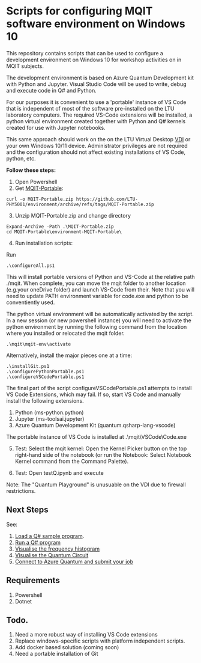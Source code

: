 # Scripts for configuring MQIT software environment on Windows 10

This repository contains scripts that can be used to configure a development environment on Windows 10 for workshop activities on in MQIT subjects. 

The development environment is based on Azure Quantum Development kit with Python and Jupyter.  Visual Studio Code will be used to write, debug and execute code in Q# and Python. 

For our purposes it is convenient to use a 'portable' instance of VS Code that is independent of most of the software pre-installed on the LTU laboratory computers. The required VS-Code extensions will be installed, a python virtual environment created together with Python and Q# kernels created for use with Jupyter notebooks.  

 This same approach  should work on the on the LTU Virtual Desktop [VDI](https://www.latrobe.edu.au/students/support/it/teaching/myapps) or your own Windows 10/11 device.  Administrator privileges are not required and the configuration should not affect existing installations of VS Code, python, etc.  


**Follow these steps:**

1. Open Powershell
2. Get [MQIT-Portable](https://github.com/LTU-PHY5001/environment/archive/refs/tags/MQIT-Portable.zip):

```
curl -o MQIT-Portable.zip https://github.com/LTU-PHY5001/environment/archive/refs/tags/MQIT-Portable.zip
```

3. Unzip MQIT-Portable.zip and change directory

```
Expand-Archive -Path .\MQIT-Portable.zip
cd MQIT-Portable\environment-MQIT-Portable\
```

4. Run installation scripts:

Run 

```
.\configureAll.ps1
```

This will install portable versions of Python and VS-Code at the relative path ./mqit.  When complete, you can move the mqit folder to another location (e.g.your oneDrive folder) and launch VS-Code from their.  Note that you will need to update PATH environment variable for code.exe and python to be conventiently used.

The python virtual environment will be automatically activated by the script.  In a new session (or new powershell instance) you will need to activate the python environment by running the following command from the location where you installed or relocated the mqit folder.


``
.\mqit\mqit-env\activate
``

Alternatively, install the major pieces one at a time:

```
.\installGit.ps1
.\configurePythonPortable.ps1
.\configureVSCodePortable.ps1
```

The final part of the script configureVSCodePortable.ps1 attempts to install VS Code Extensions, which may fail.  If so, start VS Code and manually install the following extensions.
1. Python (ms-python.python)
2. Jupyter (ms-toolsai.jupyter)
3. Azure Quantum Development Kit (quantum.qsharp-lang-vscode)

The portable instance of VS Code is installed at .\mqit\VSCode\Code.exe

5.  Test:
    Select the mqit kernel: Open the Kernel Picker button on the top right-hand side of the notebook (or run the Notebook: Select Notebook Kernel command from the Command Palette).

6. Test: Open testQ.ipynb and execute

Note: The "Quantum Playground" is unusuable on the VDI due to firewall restrictions.

## Next Steps

See:
1. [Load a Q# sample program](https://learn.microsoft.com/en-us/azure/quantum/how-to-submit-jobs?tabs=tabid-python&pivots=ide-qsharp#load-a-q-sample-program).
2. [Run a Q# program](https://learn.microsoft.com/en-us/azure/quantum/how-to-submit-jobs?tabs=tabid-python&pivots=ide-qsharp#run-a-q-program)
3. [Visualise the frequency histogram](https://learn.microsoft.com/en-us/azure/quantum/how-to-submit-jobs?tabs=tabid-python&pivots=ide-qsharp#visualize-the-frequency-histogram)
4. [Visualise the Quantum Circuit](https://learn.microsoft.com/en-us/azure/quantum/how-to-submit-jobs?tabs=tabid-python&pivots=ide-qsharp#visualize-the-quantum-circuit)
4. [Connect to Azure Quantum and submit your job](https://learn.microsoft.com/en-us/azure/quantum/how-to-submit-jobs?tabs=tabid-python&pivots=ide-qsharp#connect-to-azure-quantum-and-submit-your-job)

## Requirements

1. Powershell
2. Dotnet

## Todo.

1. Need a more robust way of installing VS Code extensions
2. Replace windows-specific scripts with platform independent scripts. 
3. Add docker based solution (coming soon)
4. Need a portable installation of Git